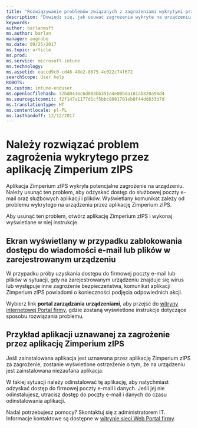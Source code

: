 ```yaml
---
title: "Rozwiązywanie problemów związanych z zagrożeniami wykrytymi przez aplikację Zimperium zIPS w systemie iOS | Microsoft Docs"
description: "Dowiedz się, jak usuwać zagrożenia wykryte na urządzeniu z systemem iOS."
keywords: 
author: barlanmsft
ms.author: barlan
manager: angrobe
ms.date: 09/25/2017
ms.topic: article
ms.prod: 
ms.service: microsoft-intune
ms.technology: 
ms.assetid: eaccd9c0-cd46-48e2-8675-4c022c74f672
searchScope: User help
ROBOTS: 
ms.custom: intune-enduser
ms.openlocfilehash: 32bd0436c6d883bb351a4e00bda181ab820a94d4
ms.sourcegitcommit: f2f147a1177d1cf5bbc8001701eb8f44dd833b7d
ms.translationtype: HT
ms.contentlocale: pl-PL
ms.lasthandoff: 12/12/2017
---
```

# <a name="you-need-to-resolve-a-threat-found-by-zimperium-zips"></a>Należy rozwiązać problem zagrożenia wykrytego przez aplikację Zimperium zIPS

Aplikacja Zimperium zIPS wykryła potencjalne zagrożenie na urządzeniu. Należy usunąć ten problem, aby odzyskać dostęp do służbowej poczty e-mail oraz służbowych aplikacji i plików. Wyświetlany komunikat zależy od problemu wykrytego na urządzeniu przez aplikację Zimperium zIPS.

Aby usunąć ten problem, otwórz aplikację Zimperium zIPS i wykonaj wyświetlane w niej instrukcje.

## <a name="what-you-might-see-if-your-enrolled-device-is-blocked-from-accessing-email-or-files"></a>Ekran wyświetlany w przypadku zablokowania dostępu do wiadomości e-mail lub plików w zarejestrowanym urządzeniu

W przypadku próby uzyskania dostępu do firmowej poczty e-mail lub plików w sytuacji, gdy na zarejestrowanym urządzeniu znajduje się wirus lub występuje inne zagrożenie bezpieczeństwa, komunikat aplikacji Zimperium zIPS powiadomi o konieczności podjęcia odpowiednich akcji.

Wybierz link **portal zarządzania urządzeniami**, aby przejść do [witryny internetowej Portal firmy](https://portal.manage.microsoft.com#HelpDeskDialog), gdzie zostaną wyświetlone instrukcje dotyczące sposobu rozwiązania problemu.

## <a name="example-of-an-app-that-zimperium-zips-sees-as-a-threat"></a>Przykład aplikacji uznawanej za zagrożenie przez aplikację Zimperium zIPS

Jeśli zainstalowana aplikacja jest uznawana przez aplikację Zimperium zIPS za zagrożenie, zostanie wyświetlone ostrzeżenie o tym, że na urządzeniu jest zainstalowana niezaufana aplikacja.

W takiej sytuacji należy odinstalować tę aplikację, aby natychmiast odzyskać dostęp do firmowej poczty e-mail i danych. Jeśli jej nie odinstalujesz, utracisz dostęp do poczty e-mail i danych do czasu odinstalowania aplikacji.

Nadal potrzebujesz pomocy? Skontaktuj się z administratorem IT. Informacje kontaktowe są dostępne w [witrynie sieci Web Portal firmy](https://portal.manage.microsoft.com#HelpDeskDialog).
